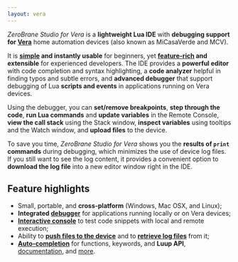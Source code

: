 ```yaml
---
layout: vera
---
```


_ZeroBrane Studio for Vera_ is a **lightweight Lua IDE**
with **debugging support for [Vera](http://getvera.com/)**
home automation devices (also known as MiCasaVerde and MCV).

It is **[simple](vera-getting-started.html) and instantly usable** for beginners,
yet **[feature-rich](vera-features.html) and extensible** for experienced developers.
The IDE provides a **powerful editor** with code completion and syntax highlighting,
a **code analyzer** helpful in finding typos and subtle errors,
and **advanced debugger** that support debugging of Lua **scripts and events** in applications running on Vera devices.

Using the debugger, you can **set/remove breakpoints**,
**step through the code**,
**run Lua commands** and **update variables** in the Remote Console,
**view the call stack** using the Stack window,
**inspect variables** using tooltips and the Watch window,
and **upload files** to the device.

To save you time, _ZeroBrane Studio for Vera_ shows you the **results of `print` commands** during debugging, which minimizes the use of device log files.
If you still want to see the log content, it provides a convenient option to **download the log file** into a new editor window right in the IDE.

## Feature highlights

* Small, portable, and **cross-platform** (Windows, Mac OSX, and Linux);
* **Integrated [debugger](vera-debugging.html)** for applications running locally or on Vera devices;
* **[Interactive console](vera-getting-started.html#console_window)** to test code snippets with local and remote execution;
* Ability to **[push files to the device](vera-getting-started.html#vera_functions)** and to **[retrieve log files](vera-getting-started.html#vera_functions)** from it;
* **[Auto-completion](vera-getting-started.html#autocomplete)** for functions, keywords, and **Luup API**, [documentation](vera-documentation.html), and [more](vera-features.html).
